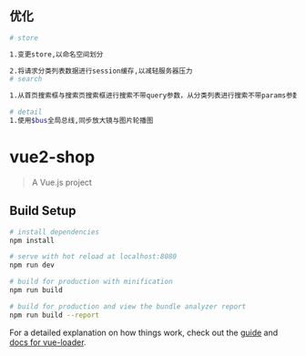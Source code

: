 ## 优化

```bash
# store

1.变更store,以命名空间划分

2.将请求分类列表数据进行session缓存,以减轻服务器压力
# search

1.从首页搜索框与搜索页搜索框进行搜索不带query参数，从分类列表进行搜索不带params参数

# detail
1.使用$bus全局总线,同步放大镜与图片轮播图

```

# vue2-shop

> A Vue.js project

## Build Setup

```bash
# install dependencies
npm install

# serve with hot reload at localhost:8080
npm run dev

# build for production with minification
npm run build

# build for production and view the bundle analyzer report
npm run build --report
```

For a detailed explanation on how things work, check out the [guide](http://vuejs-templates.github.io/webpack/) and [docs for vue-loader](http://vuejs.github.io/vue-loader).
